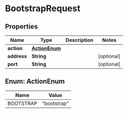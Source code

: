 

# BootstrapRequest

## Properties

Name | Type | Description | Notes
------------ | ------------- | ------------- | -------------
**action** | [**ActionEnum**](#ActionEnum) |  | 
**address** | **String** |  |  [optional]
**port** | **String** |  |  [optional]



## Enum: ActionEnum

Name | Value
---- | -----
BOOTSTRAP | &quot;bootstrap&quot;



